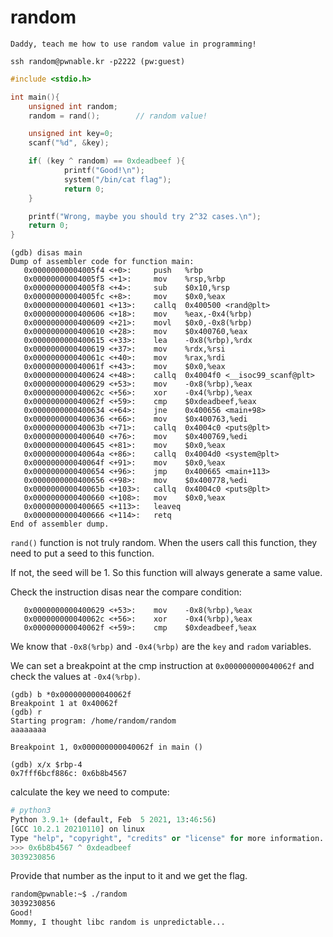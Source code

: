 # random
```
Daddy, teach me how to use random value in programming!

ssh random@pwnable.kr -p2222 (pw:guest)
```

```c
#include <stdio.h>

int main(){
    unsigned int random;
    random = rand();        // random value!

    unsigned int key=0;
    scanf("%d", &key);

    if( (key ^ random) == 0xdeadbeef ){
            printf("Good!\n");
            system("/bin/cat flag");
            return 0;
    }

    printf("Wrong, maybe you should try 2^32 cases.\n");
    return 0;
}
```

```
(gdb) disas main
Dump of assembler code for function main:
   0x00000000004005f4 <+0>:     push   %rbp
   0x00000000004005f5 <+1>:     mov    %rsp,%rbp
   0x00000000004005f8 <+4>:     sub    $0x10,%rsp
   0x00000000004005fc <+8>:     mov    $0x0,%eax
   0x0000000000400601 <+13>:    callq  0x400500 <rand@plt>
   0x0000000000400606 <+18>:    mov    %eax,-0x4(%rbp)
   0x0000000000400609 <+21>:    movl   $0x0,-0x8(%rbp)
   0x0000000000400610 <+28>:    mov    $0x400760,%eax
   0x0000000000400615 <+33>:    lea    -0x8(%rbp),%rdx
   0x0000000000400619 <+37>:    mov    %rdx,%rsi
   0x000000000040061c <+40>:    mov    %rax,%rdi
   0x000000000040061f <+43>:    mov    $0x0,%eax
   0x0000000000400624 <+48>:    callq  0x4004f0 <__isoc99_scanf@plt>
   0x0000000000400629 <+53>:    mov    -0x8(%rbp),%eax
   0x000000000040062c <+56>:    xor    -0x4(%rbp),%eax
   0x000000000040062f <+59>:    cmp    $0xdeadbeef,%eax
   0x0000000000400634 <+64>:    jne    0x400656 <main+98>
   0x0000000000400636 <+66>:    mov    $0x400763,%edi
   0x000000000040063b <+71>:    callq  0x4004c0 <puts@plt>
   0x0000000000400640 <+76>:    mov    $0x400769,%edi
   0x0000000000400645 <+81>:    mov    $0x0,%eax
   0x000000000040064a <+86>:    callq  0x4004d0 <system@plt>
   0x000000000040064f <+91>:    mov    $0x0,%eax
   0x0000000000400654 <+96>:    jmp    0x400665 <main+113>
   0x0000000000400656 <+98>:    mov    $0x400778,%edi
   0x000000000040065b <+103>:   callq  0x4004c0 <puts@plt>
   0x0000000000400660 <+108>:   mov    $0x0,%eax
   0x0000000000400665 <+113>:   leaveq 
   0x0000000000400666 <+114>:   retq   
End of assembler dump.
```

`rand()` function is not truly random. When the users call this function, they need to put a seed to this function.

If not, the seed will be 1. So this function will always generate a same value. 

Check the instruction disas near the compare condition:
```
   0x0000000000400629 <+53>:    mov    -0x8(%rbp),%eax
   0x000000000040062c <+56>:    xor    -0x4(%rbp),%eax
   0x000000000040062f <+59>:    cmp    $0xdeadbeef,%eax
```

We know that `-0x8(%rbp)` and `-0x4(%rbp)` are the `key` and `radom` variables. 

We can set a breakpoint at the cmp instruction at `0x000000000040062f` and check the values at `-0x4(%rbp)`.

```
(gdb) b *0x000000000040062f
Breakpoint 1 at 0x40062f
(gdb) r
Starting program: /home/random/random 
aaaaaaaa

Breakpoint 1, 0x000000000040062f in main ()

(gdb) x/x $rbp-4
0x7fff6bcf886c: 0x6b8b4567
```

calculate the key we need to compute:

```python
# python3         
Python 3.9.1+ (default, Feb  5 2021, 13:46:56) 
[GCC 10.2.1 20210110] on linux
Type "help", "copyright", "credits" or "license" for more information.
>>> 0x6b8b4567 ^ 0xdeadbeef
3039230856
```

Provide that number as the input to it and we get the flag.

```bash
random@pwnable:~$ ./random 
3039230856
Good!
Mommy, I thought libc random is unpredictable...
```